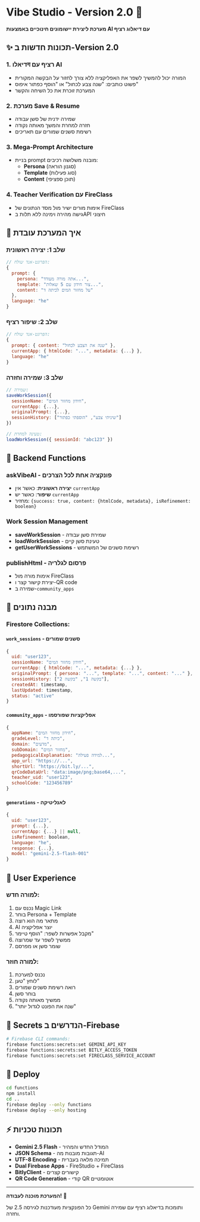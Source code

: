 # Vibe Studio - Version 2.0 🎯

**מערכת ליצירת יישומונים חינוכיים באמצעות AI עם דיאלוג רציף**

## ✨ תכונות חדשות ב-Version 2.0

### 1. **דיאלוग רציף עם AI** 
- המורה יכול להמשיך לשפר את האפליקציה ללא צורך לחזור על הבקשה המקורית
- פשוט כותבים: "שנה צבע לכחול" או "הוסף כפתור איפוס"
- המערכת זוכרת את כל השיחה והקשר

### 2. **מערכת Save & Resume**
- שמירה ידנית של סשן עבודה
- חזרה למחרת והמשך מאותה נקודה
- רשימת סשנים שמורים עם תאריכים

### 3. **Mega-Prompt Architecture** 
- בניית prompt מובנה משלושה רכיבים:
  - **Persona** (סגנון הוראה)
  - **Template** (סוג פעילות) 
  - **Content** (תוכן ספציפי)

### 4. **Teacher Verification עם FireClass**
- אימות מורים ישיר מול מסד הנתונים של FireClass
- גישה מהירה וימינה ללא תלות בAPI חיצוני

## 🚀 איך המערכת עובדת

### **שלב 1: יצירה ראשונית**
```javascript
// הפרונט-אנד שולח:
{
  prompt: {
    persona: "אתה מורה מעודד...",
    template: "צור חידון עם 5 שאלות...", 
    content: "על מחזור המים לכיתה ד"
  },
  language: "he"
}
```

### **שלב 2: שיפור רציף**
```javascript  
// הפרונט-אנד שולח:
{
  prompt: { content: "שנה את הצבע לכחול" },
  currentApp: { htmlCode: "...", metadata: {...} },
  language: "he"
}
```

### **שלב 3: שמירה וחזרה**
```javascript
// שמירה:
saveWorkSession({
  sessionName: "חידון מחזור המים",
  currentApp: {...},
  originalPrompt: {...},
  sessionHistory: ["שיניתי צבע", "הוספתי כפתור"]
})

// טעינה למחרת:
loadWorkSession({ sessionId: "abc123" })
```

## 🔧 Backend Functions

### **askVibeAI** - פונקציה אחת לכל הצרכים
- **יצירה ראשונית**: כאשר אין `currentApp`
- **שיפור**: כאשר יש `currentApp` 
- מחזיר: `{success: true, content: {htmlCode, metadata}, isRefinement: boolean}`

### **Work Session Management**
- **saveWorkSession** - שמירת סשן עבודה
- **loadWorkSession** - טעינת סשן קיים  
- **getUserWorkSessions** - רשימת סשנים של המשתמש

### **publishHtml** - פרסום לגלריה
- אימות מורה מול FireClass
- יצירת קישור קצר ו-QR code
- שמירה ב-`community_apps`

## 📁 מבנה נתונים

### **Firestore Collections:**

#### `work_sessions` - סשנים שמורים
```javascript
{
  uid: "user123",
  sessionName: "חידון מחזור המים",
  currentApp: { htmlCode: "...", metadata: {...} },
  originalPrompt: { persona: "...", template: "...", content: "..." },
  sessionHistory: ["בקשה 1", "בקשה 2"],
  createdAt: timestamp,
  lastUpdated: timestamp,
  status: "active"
}
```

#### `community_apps` - אפליקציות שפורסמו
```javascript
{
  appName: "חידון מחזור המים",
  gradeLevel: "כיתה ד",
  domain: "מדעים", 
  subDomain: "מחזור המים",
  pedagogicalExplanation: "למידה פעילה...",
  app_url: "https://...",
  shortUrl: "https://bit.ly/...",
  qrCodeDataUrl: "data:image/png;base64,...",
  teacher_uid: "user123",
  schoolCode: "123456789"
}
```

#### `generations` - לאנליטיקה
```javascript
{
  uid: "user123",
  prompt: {...},
  currentApp: {...} || null,
  isRefinement: boolean,
  language: "he",
  response: {...},
  model: "gemini-2.5-flash-001"
}
```

## 🎯 User Experience

### **למורה חדש:**
1. נכנס עם Magic Link  
2. בוחר Persona + Template
3. מתאר מה הוא רוצה
4. AI יוצר אפליקציה
5. מקבל אפשרות לשפר: "הוסף טיימר"
6. ממשיך לשפר עד שמרוצה
7. שומר סשן או מפרסם

### **למורה חוזר:**
1. נכנס למערכת
2. לוחץ "טען" 
3. רואה רשימת סשנים שמורים
4. בוחר סשן
5. ממשיך מאותה נקודה
6. "שנה את הפונט לגדול יותר"

## 🔑 Secrets הנדרשים ב-Firebase

```bash
# Firebase CLI commands:
firebase functions:secrets:set GEMINI_API_KEY
firebase functions:secrets:set BITLY_ACCESS_TOKEN  
firebase functions:secrets:set FIRECLASS_SERVICE_ACCOUNT
```

## 🚀 Deploy

```bash
cd functions
npm install
cd ..
firebase deploy --only functions
firebase deploy --only hosting
```

## ⚡ תכונות טכניות

- **Gemini 2.5 Flash** - המודל החדש והמהיר
- **JSON Schema** - תגובות מובנות מה-AI
- **UTF-8 Encoding** - תמיכה מלאה בעברית
- **Dual Firebase Apps** - FireStudio + FireClass
- **BitlyClient** - קישורים קצרים  
- **QR Code Generation** - קודי QR אוטומטיים

---

**המערכת מוכנה לעבודה!** 🎉

כל הפונקציות מעודכנות לגירסה 2.5 של Gemini ותומכות בדיאלוג רציף עם שמירה וחזרה.

